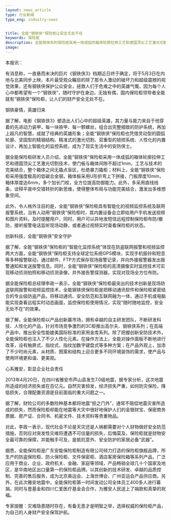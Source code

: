 ```yaml
---
layout: news_article
type: 行业新闻
type_eng: industry-news


title: 全能"钢铁侠"保险柜让安全无处不在
keywords: 保险柜
description: 全能铁侠系列保险柜采用一体成弧的箱体轮廓拉伸工艺和德国顶尖工艺激光切割技术，整个箱体之间无撬点盲区，为你和家人的人身财产安全保驾护航。
image: 
---
```

本报讯：

有消息称，一直悬而未决的巨片《钢铁侠3》档期近日终于确定，将于5月3日在内地与北美同步上映，本片最受观众瞩目的除了那令人激动的破坏力和超级震撼的视觉效果，还有钢铁侠保护公众安全，拯救人们于危难之中的英雄气慨，因为每个人心中都希望有一个“钢铁侠”，随时守护在身边，无独有偶，国内保险柜领导者全能就有“钢铁侠”保险柜，让人们的财产安全无处不在。

钢铁豪情，英雄归来

据了解，电影《钢铁侠3》塑造出人们心中的超级英雄，其力量与能力来自于他穿着的先进动力装甲，每一块铁甲、每一颗螺丝，组合出完整细致的防护系统，再加上超凡的智慧，成就了经典的英雄形象；全能“钢铁侠”保险柜也凭借灵动型的圆弧轮廓、坚固型的精钢结构、精准式的激光切割、双重型的锁控系统、人性化的内置设计，再加上智能化的监控系统，成为了现实生活中的安防侠士。

据全能保险柜研发人员介绍，全能“钢铁侠”保险柜采用一体成弧的箱体轮廓拉伸工艺和德国顶尖工艺激光切割技术，使门板与箱体间隙不超过1mm，工艺与技术的完美结合，整个箱体之间无撬点盲区，杜绝暴力撬柜；材料上，全能“钢铁侠”保险柜采用强度极高的低碳合金钢，箱体板采用U形折弯上下拼接，门板厚度10mm，箱体厚度达6mm，多个加长门栓，全方位提高防御能力。此外，多采用直线线条，诠释平直中交错转折的新思维，使得整体布局与功能完美结合，激发出多维想象空间。

此外，令人格外注目的是，全能“钢铁侠”保险柜具有智能化的视频监控系统及联网报警系统，当有人动用“钢铁侠”保险柜时，其内置设备会立即给用户手机发送视频和图片资料，及时提醒用户，同时，用户可以异地发短信远程控制保险柜布防/撤防，接听报警电话监听现场动静，或者通过视频实时查看保险柜的状态。

创新科技，全能“钢铁侠”安全守护

据了解，全能“钢铁侠”保险柜的“智能化监控系统”体现在防盗联网报警和视频监控两大方面，全能“钢铁侠”保险柜支持全球定位系统GPS模块，实现手机振铃和短息等多种报警联动，通过邮件、FTP方式保存现场报警记录，并向外接报警器发出报警通知和发送报警信息。同时，全能“钢铁侠”保险柜的高清摄像实时监控技术可实现移动侦测拍照和移动侦测录像，并外接告警探测器，实现对现场全方位布防。

据全能保险柜总经理李政一表示，全能“钢铁侠”保险柜最突出的技术创新是现场防盗联网报警和视频监控技术，全能钢铁侠保险柜是把移动通讯软件和保险柜紧密结合的专业级防盗产品，将移动通讯、安全防范和互联网融为一体，通过手机或电脑能实现查看远程实时动态画面，监控保险柜使用情况，实现“随时随地监控，安全无处不在”的效果。

据了解，全能保险柜以产品创新赢市场，拥有卓越的自主研发团队，不断研发科技、人性化的产品，针对市场竞争激烈的3C柜推出高尔夫、钢铁侠系列；在高端产品中，推出安全性能媲美国际标准的家用金库系列。除了把握创新安防技术外，全能保险柜也注入了不少人性化元素。在操作方法上，全能对操作面板不断地进行改革，设有触屏式、指纹式、指纹加数字键盘式等多种方案；在产品外观上，加添了不少时尚元素，从材质、图案和结构上迎合更多不同环境装饰的需求，使产品与使用环境更和谐、更美观。

心系雅安，彰显企业社会责任

2013年4月20日，在四川省雅安市芦山县发生7.0级地震，据专家分析，这次地震所造成的经济损失或在百亿元。自然灾害频发，经济损失严重，如何防灾保险，降低损失，合理配置资源是目前面临的重大问题之一。

据了解，财险公司的多数险种基本都将地震“拒之门外”，通常不赔偿地震灾害所造成的损失，然而保险柜却能在地震等大灾中很好地保护人们的金银财宝、保密商务票据、房产证、合同书、机密文件、技术资料等贵重物品。

对此，李政一表示，现代社会不论是天灾还是人祸都需要对个人财物做好安全防范措施，否则应对突发性灾难将遭遇不可估量的损失，后悔莫及，保险柜就是财物安全最可靠的保障，并能触手可及，是抵抗意外、安全防护的家居必备“武器”。

据悉，全能保险柜是广东安能保险柜制造有限公司倾力打造的保险柜旗舰品牌，所生产的防盗保险柜、防火保险柜、文件保密柜、酒店客房保险箱等系列产品，广泛应用于商业、企业、政府机关、金融、家庭等领域，产品畅销全球几十个国家及地区，是华南地区出口量第一的保险柜品牌。以其创新的技术研发、卓越的品质控制、完善的售后服务，成为北京奥运会、上海世博会、广州亚运会产品供应商。另外，在此次雅安地震中，全能保险柜第一时间发动公司全体员工400多人进行募捐，同时与壹基金和四川仁爱医疗基金会合作，为雅安人民送上了捐款和真挚的祝福。

专家提醒：灾难隐患随时存在，有备无患才是明智之举，选择权威的保险柜产品，为自己的人身财产安全保驾护航。
